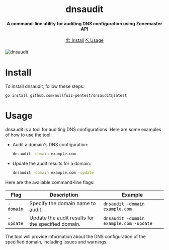 <h1 align="center">
    dnsaudit
  <br>
</h1>

<h4 align="center">A command-line utility for auditing DNS configuration using Zonemaster API</h4>


<p align="center">
  <a href="#install">🏗️ Install</a>
  <a href="#usage">⛏️ Usage</a>
  <br>
</p>


![dnsaudit](https://github.com/devanshbatham/dnsaudit/blob/main/static/dnsaudit.png?raw=true)

# Install
To install dnsaudit, follow these steps:


```
go install github.com/nullfuzz-pentest/dnsaudit@latest
```

# Usage
dnsaudit is a tool for auditing DNS configurations. Here are some examples of how to use the tool:

- Audit a domain's DNS configuration:
  ```sh
  dnsaudit -domain example.com
  ```

- Update the audit results for a domain:
  ```sh
  dnsaudit -domain example.com -update
  ```

Here are the available command-line flags:

| Flag        | Description                                                        | Example                    |
|-------------|--------------------------------------------------------------------|----------------------------|
| `-domain`   | Specify the domain name to audit.                                  | `dnsaudit -domain example.com` |
| `-update`   | Update the audit results for the specified domain.                | `dnsaudit -domain example.com -update` |

The tool will provide information about the DNS configuration of the specified domain, including issues and warnings.

